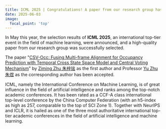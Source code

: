 ```yaml
---
title: ICML 2025 | Congratulations! A paper from our research group has been accepted by ICML 2025, a top international conference in the CCF-A category!
date: 2025-06-03
image:
  focal_point: 'top'
---
```


In May this year, the selection results of **ICML 2025**, an international top-tier event in the field of machine learning, were announced, and a high-quality paper from our research group was successfully selected.

<!--more-->

The paper 
"[CSV-Occ: Fusing Multi-frame Alignment for Occupancy Prediction with Temporal Cross State Space Model and Central Voting Mechanism](https://ecust-mmai.netlify.app/publication/zhuzm-2025-csv-occ/)" 
by 
[Ziming Zhu 朱梓铭](https://ecust-mmai.netlify.app/author/ziming-zhu-朱梓铭/) 
as the first author and Professor 
[Yu Zhu 朱煜](https://ecust-mmai.netlify.app/author/yu-zhu-朱煜/) 
as the corresponding author has been accepted.

ICML, namely the International Conference on Machine Learning, is of great influence in the field of artificial intelligence and ranks among the top-notch academic conferences. 
It has been rated as a CCF-A class international top-level conference by the China Computer Federation (with an h5-index as high as 257, comparable to the top of SCI Zone 1). 
Together with NeurIPS and ICLR, it is hailed as one of the three most authoritative international top-tier academic conferences in the field of artificial intelligence and machine learning. 
